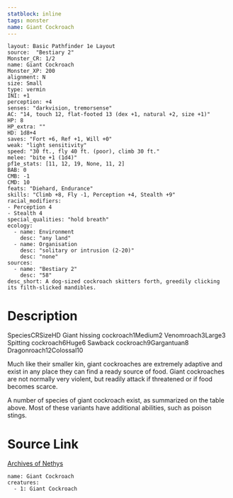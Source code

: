 ```yaml
---
statblock: inline
tags: monster
name: Giant Cockroach
---
```

```statblock
layout: Basic Pathfinder 1e Layout
source:  "Bestiary 2"
Monster_CR: 1/2
name: Giant Cockroach
Monster_XP: 200
alignment: N
size: Small
type: vermin
INI: +1
perception: +4
senses: "darkvision, tremorsense"
AC: "14, touch 12, flat-footed 13 (dex +1, natural +2, size +1)"
HP: 8
HP_extra: ""
HD: 1d8+4
saves: "Fort +6, Ref +1, Will +0"
weak: "light sensitivity"
speed: "30 ft., fly 40 ft. (poor), climb 30 ft."
melee: "bite +1 (1d4)"
pf1e_stats: [11, 12, 19, None, 11, 2]
BAB: 0
CMB: -1
CMD: 10
feats: "Diehard, Endurance"
skills: "Climb +8, Fly -1, Perception +4, Stealth +9"
racial_modifiers:
- Perception 4
- Stealth 4
special_qualities: "hold breath"
ecology:
  - name: Environment
    desc: "any land"
  - name: Organisation
    desc: "solitary or intrusion (2-20)"
    desc: "none"
sources:
  - name: "Bestiary 2"
    desc: "58"
desc_short: A dog-sized cockroach skitters forth, greedily clicking its filth-slicked mandibles. 
```
# Description
SpeciesCRSizeHD Giant hissing cockroach1Medium2 Venomroach3Large3 Spitting cockroach6Huge6 Sawback cockroach9Gargantuan8 Dragonroach12Colossal10 

Much like their smaller kin, giant cockroaches are extremely adaptive and exist in any place they can find a ready source of food. Giant cockroaches are not normally very violent, but readily attack if threatened or if food becomes scarce. 

A number of species of giant cockroach exist, as summarized on the table above. Most of these variants have additional abilities, such as poison stings.
# Source Link
[Archives of Nethys](https://aonprd.com/MonsterDisplay.aspx?ItemName=Giant%20Cockroach)
```encounter-table
name: Giant Cockroach
creatures:
  - 1: Giant Cockroach
```
